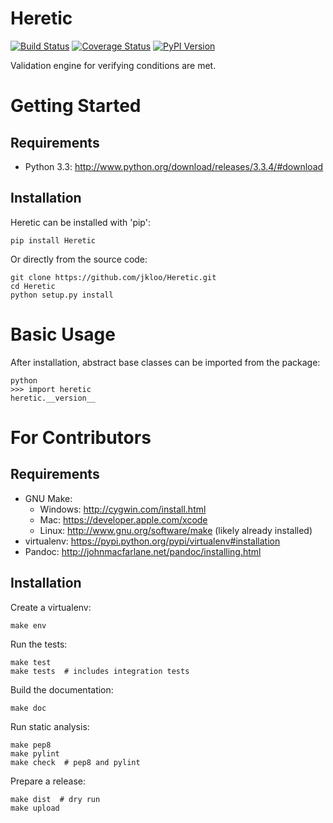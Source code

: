 Heretic
======

[![Build Status](https://travis-ci.org/jkloo/Heretic.png?branch=master)](https://travis-ci.org/jkloo/Heretic)
[![Coverage Status](https://coveralls.io/repos/jkloo/Heretic/badge.png?branch=master)](https://coveralls.io/r/jkloo/Heretic?branch=master)
[![PyPI Version](https://badge.fury.io/py/Heretic.png)](http://badge.fury.io/py/Heretic)


Validation engine for verifying conditions are met.


Getting Started
===============

Requirements
------------

* Python 3.3: http://www.python.org/download/releases/3.3.4/#download


Installation
------------

Heretic can be installed with 'pip':

    pip install Heretic

Or directly from the source code:

    git clone https://github.com/jkloo/Heretic.git
    cd Heretic
    python setup.py install



Basic Usage
===========

After installation, abstract base classes can be imported from the package:

    python
    >>> import heretic
    heretic.__version__



For Contributors
================

Requirements
------------

* GNU Make:
    * Windows: http://cygwin.com/install.html
    * Mac: https://developer.apple.com/xcode
    * Linux: http://www.gnu.org/software/make (likely already installed)
* virtualenv: https://pypi.python.org/pypi/virtualenv#installation
* Pandoc: http://johnmacfarlane.net/pandoc/installing.html


Installation
------------

Create a virtualenv:

    make env

Run the tests:

    make test
    make tests  # includes integration tests

Build the documentation:

    make doc

Run static analysis:

    make pep8
    make pylint
    make check  # pep8 and pylint

Prepare a release:

    make dist  # dry run
    make upload
